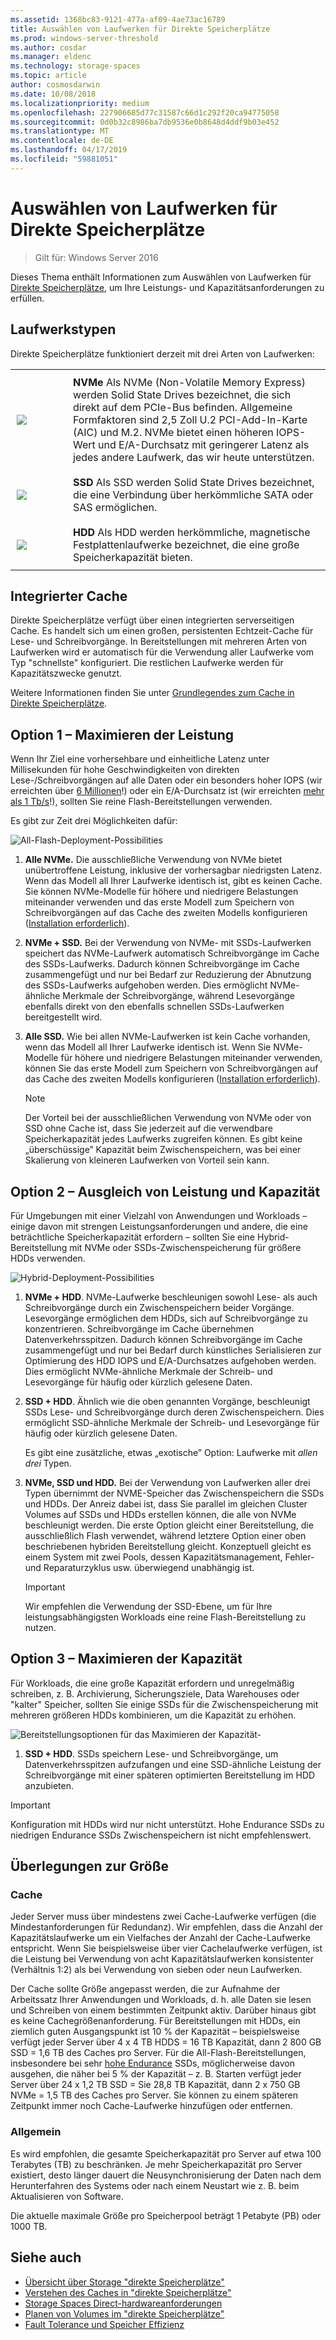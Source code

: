 ```yaml
---
ms.assetid: 1368bc83-9121-477a-af09-4ae73ac16789
title: Auswählen von Laufwerken für Direkte Speicherplätze
ms.prod: windows-server-threshold
ms.author: cosdar
ms.manager: eldenc
ms.technology: storage-spaces
ms.topic: article
author: cosmosdarwin
ms.date: 10/08/2018
ms.localizationpriority: medium
ms.openlocfilehash: 227906685d77c31587c66d1c292f20ca94775058
ms.sourcegitcommit: 0d0b32c8986ba7db9536e0b8648d4ddf9b03e452
ms.translationtype: MT
ms.contentlocale: de-DE
ms.lasthandoff: 04/17/2019
ms.locfileid: "59881051"
---
```

# <a name="choosing-drives-for-storage-spaces-direct"></a>Auswählen von Laufwerken für Direkte Speicherplätze

>Gilt für: Windows Server 2016

Dieses Thema enthält Informationen zum Auswählen von Laufwerken für [Direkte Speicherplätze](storage-spaces-direct-overview.md), um Ihre Leistungs- und Kapazitätsanforderungen zu erfüllen.

## <a name="drive-types"></a>Laufwerkstypen

Direkte Speicherplätze funktioniert derzeit mit drei Arten von Laufwerken:

<table>
    <tr style="border: 0;">
        <td style="padding: 10px; border: 0; width:70px">
            <img src="media/understand-the-cache/NVMe-100px.png">
        </td>
        <td style="padding: 10px; border: 0;" valign="middle">
            <b>NVMe</b> Als NVMe (Non-Volatile Memory Express) werden Solid State Drives bezeichnet, die sich direkt auf dem PCIe-Bus befinden. Allgemeine Formfaktoren sind 2,5 Zoll U.2 PCI-Add-In-Karte (AIC) und M.2. NVMe bietet einen höheren IOPS-Wert und E/A-Durchsatz mit geringerer Latenz als jedes andere Laufwerk, das wir heute unterstützen.
        </td>
    </tr>
    <tr style="border: 0;">
        <td style="padding: 10px; border: 0; width:70px" >
            <img src="media/understand-the-cache/SSD-100px.png">
        </td>
        <td style="padding: 10px; border: 0;" valign="middle">
            <b>SSD</b> Als SSD werden Solid State Drives bezeichnet, die eine Verbindung über herkömmliche SATA oder SAS ermöglichen.
        </td>
    </tr>
    <tr style="border: 0;">
        <td style="padding: 10px; border: 0; width:70px">
            <img src="media/understand-the-cache/HDD-100px.png">
        </td>
        <td style="padding: 10px; border: 0;" valign="middle">
            <b>HDD</b> Als HDD werden herkömmliche, magnetische Festplattenlaufwerke bezeichnet, die eine große Speicherkapazität bieten.
        </td>
    </tr>
</table>

## <a name="built-in-cache"></a>Integrierter Cache

Direkte Speicherplätze verfügt über einen integrierten serverseitigen Cache. Es handelt sich um einen großen, persistenten Echtzeit-Cache für Lese- und Schreibvorgänge. In Bereitstellungen mit mehreren Arten von Laufwerken wird er automatisch für die Verwendung aller Laufwerke vom Typ "schnellste" konfiguriert. Die restlichen Laufwerke werden für Kapazitätszwecke genutzt.

Weitere Informationen finden Sie unter [Grundlegendes zum Cache in Direkte Speicherplätze](understand-the-cache.md).

## <a name="option-1--maximizing-performance"></a>Option 1 – Maximieren der Leistung

Wenn Ihr Ziel eine vorhersehbare und einheitliche Latenz unter Millisekunden für hohe Geschwindigkeiten von direkten Lese-/Schreibvorgängen auf alle Daten oder ein besonders hoher IOPS (wir erreichten über [6 Millionen](https://www.youtube.com/watch?v=0LviCzsudGY&t=28m)!) oder ein E/A-Durchsatz ist (wir erreichten [mehr als 1 Tb/s](https://www.youtube.com/watch?v=-LK2ViRGbWs&t=16m50s)!), sollten Sie reine Flash-Bereitstellungen verwenden.

Es gibt zur Zeit drei Möglichkeiten dafür:

![All-Flash-Deployment-Possibilities](media/choosing-drives-and-resiliency-types/All-Flash-Deployment-Possibilities.png)

1. **Alle NVMe.** Die ausschließliche Verwendung von NVMe bietet unübertroffene Leistung, inklusive der vorhersagbar niedrigsten Latenz. Wenn das Modell all Ihrer Laufwerke identisch ist, gibt es keinen Cache. Sie können NVMe-Modelle für höhere und niedrigere Belastungen miteinander verwenden und das erste Modell zum Speichern von Schreibvorgängen auf das Cache des zweiten Modells konfigurieren ([Installation erforderlich](understand-the-cache.md#manual)).

2. **NVMe + SSD.** Bei der Verwendung von NVMe- mit SSDs-Laufwerken speichert das NVMe-Laufwerk automatisch Schreibvorgänge im Cache des SSDs-Laufwerks. Dadurch können Schreibvorgänge im Cache zusammengefügt und nur bei Bedarf zur Reduzierung der Abnutzung des SSDs-Laufwerks aufgehoben werden. Dies ermöglicht NVMe-ähnliche Merkmale der Schreibvorgänge, während Lesevorgänge ebenfalls direkt von den ebenfalls schnellen SSDs-Laufwerken bereitgestellt wird.

3. **Alle SSD.** Wie bei allen NVMe-Laufwerken ist kein Cache vorhanden, wenn das Modell all Ihrer Laufwerke identisch ist. Wenn Sie NVMe-Modelle für höhere und niedrigere Belastungen miteinander verwenden, können Sie das erste Modell zum Speichern von Schreibvorgängen auf das Cache des zweiten Modells konfigurieren ([Installation erforderlich](understand-the-cache.md#manual)).

   >[!NOTE]
   > Der Vorteil bei der ausschließlichen Verwendung von NVMe oder von SSD ohne Cache ist, dass Sie jederzeit auf die verwendbare Speicherkapazität jedes Laufwerks zugreifen können. Es gibt keine „überschüssige” Kapazität beim Zwischenspeichern, was bei einer Skalierung von kleineren Laufwerken von Vorteil sein kann.

## <a name="option-2--balancing-performance-and-capacity"></a>Option 2 – Ausgleich von Leistung und Kapazität

Für Umgebungen mit einer Vielzahl von Anwendungen und Workloads – einige davon mit strengen Leistungsanforderungen und andere, die eine beträchtliche Speicherkapazität erfordern – sollten Sie eine Hybrid-Bereitstellung mit NVMe oder SSDs-Zwischenspeicherung für größere HDDs verwenden.

![Hybrid-Deployment-Possibilities](media/choosing-drives-and-resiliency-types/Hybrid-Deployment-Possibilities.png)

1. **NVMe + HDD**. NVMe-Laufwerke beschleunigen sowohl Lese- als auch Schreibvorgänge durch ein Zwischenspeichern beider Vorgänge. Lesevorgänge ermöglichen dem HDDs, sich auf Schreibvorgänge zu konzentrieren. Schreibvorgänge im Cache übernehmen Datenverkehrsspitzen. Dadurch können Schreibvorgänge im Cache zusammengefügt und nur bei Bedarf durch künstliches Serialisieren zur Optimierung des HDD IOPS und E/A-Durchsatzes aufgehoben werden. Dies ermöglicht NVMe-ähnliche Merkmale der Schreib- und Lesevorgänge für häufig oder kürzlich gelesene Daten.

2. **SSD + HDD**. Ähnlich wie die oben genannten Vorgänge, beschleunigt SSDs Lese- und Schreibvorgänge durch deren Zwischenspeichern. Dies ermöglicht SSD-ähnliche Merkmale der Schreib- und Lesevorgänge für häufig oder kürzlich gelesene Daten.

    Es gibt eine zusätzliche, etwas „exotische” Option: Laufwerke mit *allen drei* Typen.

3. **NVMe, SSD und HDD.** Bei der Verwendung von Laufwerken aller drei Typen übernimmt der NVME-Speicher das Zwischenspeichern die SSDs und HDDs. Der Anreiz dabei ist, dass Sie parallel im gleichen Cluster Volumes auf SSDs und HDDs erstellen können, die alle von NVMe beschleunigt werden. Die erste Option gleicht einer Bereitstellung, die ausschließlich Flash verwendet, während letztere Option einer oben beschriebenen hybriden Bereitstellung gleicht. Konzeptuell gleicht es einem System mit zwei Pools, dessen Kapazitätsmanagement, Fehler- und Reparaturzyklus usw. überwiegend unabhängig ist.

   >[!IMPORTANT]
   > Wir empfehlen die Verwendung der SSD-Ebene, um für Ihre leistungsabhängigsten Workloads eine reine Flash-Bereitstellung zu nutzen.

## <a name="option-3--maximizing-capacity"></a>Option 3 – Maximieren der Kapazität

Für Workloads, die eine große Kapazität erfordern und unregelmäßig schreiben, z. B. Archivierung, Sicherungsziele, Data Warehouses oder "kalter" Speicher, sollten Sie einige SSDs für die Zwischenspeicherung mit mehreren größeren HDDs kombinieren, um die Kapazität zu erhöhen.

![Bereitstellungsoptionen für das Maximieren der Kapazität-](media/choosing-drives-and-resiliency-types/maximizing-capacity.png)

1. **SSD + HDD**. SSDs speichern Lese- und Schreibvorgänge, um Datenverkehrsspitzen aufzufangen und eine SSD-ähnliche Leistung der Schreibvorgänge mit einer späteren optimierten Bereitstellung im HDD anzubieten.

>[!IMPORTANT]
>Konfiguration mit HDDs wird nur nicht unterstützt. Hohe Endurance SSDs zu niedrigen Endurance SSDs Zwischenspeichern ist nicht empfehlenswert.

## <a name="sizing-considerations"></a>Überlegungen zur Größe

### <a name="cache"></a>Cache

Jeder Server muss über mindestens zwei Cache-Laufwerke verfügen (die Mindestanforderungen für Redundanz). Wir empfehlen, dass die Anzahl der Kapazitätslaufwerke um ein Vielfaches der Anzahl der Cache-Laufwerke entspricht. Wenn Sie beispielsweise über vier Cachelaufwerke verfügen, ist die Leistung bei Verwendung von acht Kapazitätslaufwerken konsistenter (Verhältnis 1:2) als bei Verwendung von sieben oder neun Laufwerken.

Der Cache sollte Größe angepasst werden, die zur Aufnahme der Arbeitssatz Ihrer Anwendungen und Workloads, d. h. alle Daten sie lesen und Schreiben von einem bestimmten Zeitpunkt aktiv. Darüber hinaus gibt es keine Cachegrößenanforderung. Für Bereitstellungen mit HDDs, ein ziemlich guten Ausgangspunkt ist 10 % der Kapazität – beispielsweise verfügt jeder Server über 4 x 4 TB HDDS = 16 TB Kapazität, dann 2 800 GB SSD = 1,6 TB des Caches pro Server. Für die All-Flash-Bereitstellungen, insbesondere bei sehr [hohe Endurance](https://blogs.technet.microsoft.com/filecab/2017/08/11/understanding-dwpd-tbw/) SSDs, möglicherweise davon ausgehen, die näher bei 5 % der Kapazität – z. B. Starten verfügt jeder Server über 24 x 1,2 TB SSD = Sie 28,8 TB Kapazität, dann 2 x 750 GB NVMe = 1,5 TB des Caches pro Server. Sie können zu einem späteren Zeitpunkt immer noch Cache-Laufwerke hinzufügen oder entfernen.

### <a name="general"></a>Allgemein

Es wird empfohlen, die gesamte Speicherkapazität pro Server auf etwa 100 Terabytes (TB) zu beschränken. Je mehr Speicherkapazität pro Server existiert, desto länger dauert die Neusynchronisierung der Daten nach dem Herunterfahren des Systems oder nach einem Neustart wie z. B. beim Aktualisieren von Software.

Die aktuelle maximale Größe pro Speicherpool beträgt 1 Petabyte (PB) oder 1000 TB.

## <a name="see-also"></a>Siehe auch

- [Übersicht über Storage "direkte Speicherplätze"](storage-spaces-direct-overview.md)
- [Verstehen des Caches in "direkte Speicherplätze"](understand-the-cache.md)
- [Storage Spaces Direct-hardwareanforderungen](storage-spaces-direct-hardware-requirements.md)
- [Planen von Volumes im "direkte Speicherplätze"](plan-volumes.md)
- [Fault Tolerance und Speicher Effizienz](storage-spaces-fault-tolerance.md)
